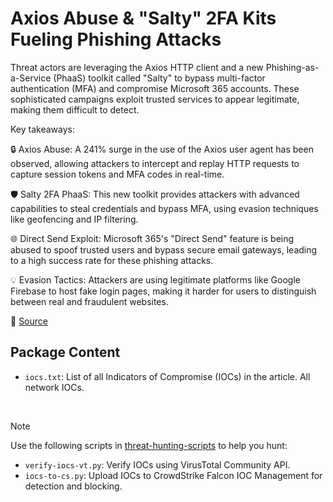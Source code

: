 # Axios Abuse & "Salty" 2FA Kits Fueling Phishing Attacks

Threat actors are leveraging the Axios HTTP client and a new Phishing-as-a-Service (PhaaS) toolkit called "Salty" to bypass multi-factor authentication (MFA) and compromise Microsoft 365 accounts. These sophisticated campaigns exploit trusted services to appear legitimate, making them difficult to detect.

Key takeaways:

🔒 Axios Abuse: A 241% surge in the use of the Axios user agent has been observed, allowing attackers to intercept and replay HTTP requests to capture session tokens and MFA codes in real-time.

🛡️ Salty 2FA PhaaS: This new toolkit provides attackers with advanced capabilities to steal credentials and bypass MFA, using evasion techniques like geofencing and IP filtering.

🌐 Direct Send Exploit: Microsoft 365's "Direct Send" feature is being abused to spoof trusted users and bypass secure email gateways, leading to a high success rate for these phishing attacks.

💡 Evasion Tactics: Attackers are using legitimate platforms like Google Firebase to host fake login pages, making it harder for users to distinguish between real and fraudulent websites.

🔗 [Source](https://reliaquest.com/blog/threat-spotlight-attackers-exploit-axios-for-automated-phishing/)

## Package Content

- `iocs.txt`: List of all Indicators of Compromise (IOCs) in the article. All network IOCs.

<br>

> [!NOTE]
> Use the following scripts in [threat-hunting-scripts](../../threat-hunting-scripts/) to help you hunt:
>
> - `verify-iocs-vt.py`: Verify IOCs using VirusTotal Community API.
> - `iocs-to-cs.py`: Upload IOCs to CrowdStrike Falcon IOC Management for detection and blocking.

